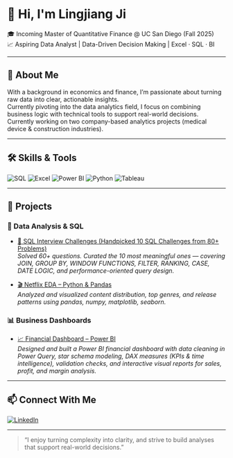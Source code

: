 # 👋 Hi, I'm Lingjiang Ji

🎓 Incoming Master of Quantitative Finance @ UC San Diego (Fall 2025)  
📈 Aspiring Data Analyst | Data-Driven Decision Making | Excel · SQL · BI

---

## 💼 About Me

With a background in economics and finance, I’m passionate about turning raw data into clear, actionable insights.  
Currently pivoting into the data analytics field, I focus on combining business logic with technical tools to support real-world decisions.
Currently working on two company-based analytics projects (medical device & construction industries).


---

## 🛠 Skills & Tools

![SQL](https://img.shields.io/badge/SQL-Intermediate-blue?logo=mysql)
![Excel](https://img.shields.io/badge/Excel-Advanced-green?logo=microsoft-excel)
![Power BI](https://img.shields.io/badge/PowerBI-Dashboarding-yellow?logo=powerbi)
![Python](https://img.shields.io/badge/Python-Pandas%20&%20Numpy-blue?logo=python)
![Tableau](https://img.shields.io/badge/Tableau-Data%20Viz-orange?logo=tableau)

---

## 📁 Projects

### 🧪 Data Analysis & SQL

- [🧠 SQL Interview Challenges (Handpicked 10 SQL Challenges from 80+ Problems)](https://github.com/Lingjiang-Ji/SQL-for-Data-Analyst-Interviews-Practice-Project-)  
  *Solved 60+ questions. Curated the 10 most meaningful ones — covering JOIN, GROUP BY, WINDOW FUNCTIONS, FILTER, RANKING, CASE, DATE LOGIC, and performance-oriented query design.*

- [🎬 Netflix EDA – Python & Pandas](https://github.com/Lingjiang-Ji/netflix-eda-project)  
  *Analyzed and visualized content distribution, top genres, and release patterns using pandas, numpy, matplotlib, seaborn.*

### 📊 Business Dashboards

- [📈 Financial Dashboard – Power BI](https://github.com/Lingjiang-Ji/financial-dashboard-powerbi)  
  *Designed and built a Power BI financial dashboard with data cleaning in Power Query, star schema modeling, DAX measures (KPIs & time intelligence), validation checks, and interactive visual reports for sales, profit, and margin analysis.*

---


## 📫 Connect With Me

[![LinkedIn](https://img.shields.io/badge/LinkedIn-View%20Profile-blue?logo=linkedin)](https://www.linkedin.com/in/lingjiang-ji-417122360/)  


---

> “I enjoy turning complexity into clarity, and strive to build analyses that support real-world decisions.”
